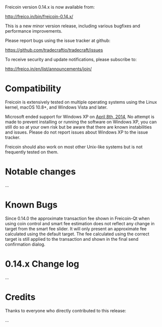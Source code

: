 Freicoin version 0.14.x is now available from:

  <http://freico.in/bin/freicoin-0.14.x/>

This is a new minor version release, including various bugfixes and
performance improvements.

Please report bugs using the issue tracker at github:

  <https://github.com/tradecraftio/tradecraft/issues>

To receive security and update notifications, please subscribe to:

  <http://freico.in/en/list/announcements/join/>

Compatibility
==============

Freicoin is extensively tested on multiple operating systems using
the Linux kernel, macOS 10.8+, and Windows Vista and later.

Microsoft ended support for Windows XP on [April 8th, 2014](https://www.microsoft.com/en-us/WindowsForBusiness/end-of-xp-support),
No attempt is made to prevent installing or running the software on Windows XP, you
can still do so at your own risk but be aware that there are known instabilities and issues.
Please do not report issues about Windows XP to the issue tracker.

Freicoin should also work on most other Unix-like systems but is not
frequently tested on them.

Notable changes
===============

...

Known Bugs
==========

Since 0.14.0 the approximate transaction fee shown in Freicoin-Qt when using coin
control and smart fee estimation does not reflect any change in target from the
smart fee slider. It will only present an approximate fee calculated using the
default target. The fee calculated using the correct target is still applied to
the transaction and shown in the final send confirmation dialog.

0.14.x Change log
=================

...

Credits
=======

Thanks to everyone who directly contributed to this release:

...
